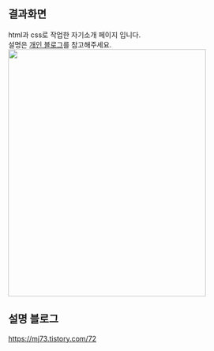## 결과화면
html과 css로 작업한 자기소개 페이지 입니다. </br>
설명은 [개인 블로그](https://mj73.tistory.com/72)를 참고해주세요.</br>
<img src="https://user-images.githubusercontent.com/69198709/231975446-f437848a-017f-47fe-b6fc-6ec9b7bfcd39.png" width=400px height=500px/>

## 설명 블로그
https://mj73.tistory.com/72